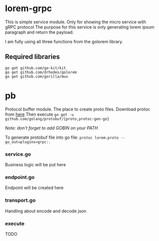 # lorem-grpc
This is simple service module. Only for showing the micro service with gRPC protocol
The purpose for this service is only generating lorem ipsum paragraph and return the payload.

I am fully using all three functions from the golorem library.

## Required libraries

    go get github.com/go-kit/kit
    go get github.com/drhodes/golorem
    go get github.com/gorilla/mux

# pb
Protocol buffer module. The place to create proto files.
Download protoc from [here](https://github.com/google/protobuf/releases)
Then execute `go get -u github.com/golang/protobuf/{proto,protoc-gen-go}`

*Note: don't forget to add GOBIN on your PATH*

To generate protobuf file into go file:
`protoc lorem.proto --go_out=plugins=grpc:.`

### service.go
Business logic will be put here

### endpoint.go
Endpoint will be created here

### transport.go
Handling about encode and decode json

### execute
TODO